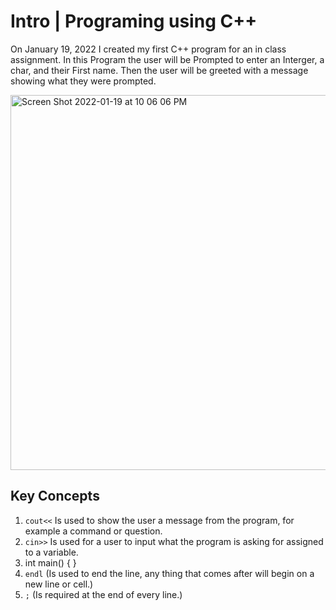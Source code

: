 # Intro | Programing using C++

On January 19, 2022 I created my first C++ program for an in class assignment. In this Program the user will be Prompted to enter an Interger, a char, and their First name. 
Then the user will be greeted with a message showing what they were prompted. 


<img width="600" alt="Screen Shot 2022-01-19 at 10 06 06 PM" src="https://user-images.githubusercontent.com/81205562/150282991-e72cc8e8-0493-41ff-ac9c-b52bb4eebd54.png">

## Key Concepts
1. `cout<<` Is used to show the user a message from the program, for example a command or question.
2. `cin>>`  Is used for a user to input what the program is asking for assigned to a variable.
3. int main() {
               }
4. `endl`     (Is used to end the line, any thing that comes after will begin on a new line or cell.)
5. `;`      (Is required at the end of every line.) 
